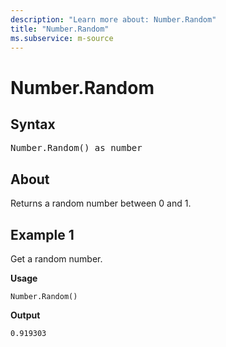 ```yaml
---
description: "Learn more about: Number.Random"
title: "Number.Random"
ms.subservice: m-source
---
```

# Number.Random

## Syntax

<pre>
Number.Random() as number
</pre>
  
## About

Returns a random number between 0 and 1.

## Example 1

Get a random number.

**Usage**

```powerquery-m
Number.Random()
```

**Output**

`0.919303`
